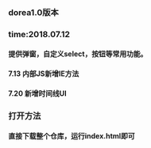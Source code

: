 ### dorea1.0版本
### time:2018.07.12
#### 提供弹窗，自定义select，按钮等常用功能。
#### 7.13 内部JS新增IE方法
#### 7.20 新增时间线UI

### 打开方法
#### 直接下载整个仓库，运行index.html即可

